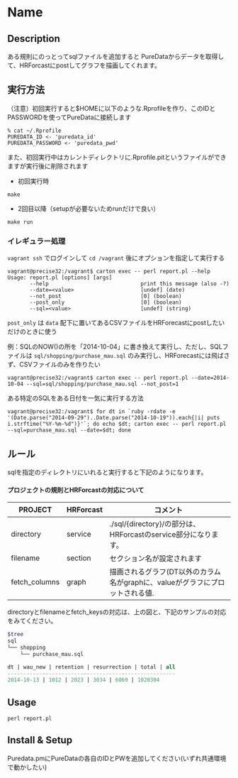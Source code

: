 Name
====

## Description
ある規則にのっとってsqlファイルを追加すると
PureDataからデータを取得して、HRForcastにpostしてグラフを描画してくれます。

## 実行方法

（注意）初回実行すると$HOMEに以下のような.Rprofileを作り、このIDとPASSWORDを使ってPureDataに接続します
```
% cat ~/.Rprofile
PUREDATA_ID <- 'puredata_id'
PUREDATA_PASSWORD <- 'puredata_pwd'
```
また、初回実行中はカレントディレクトリに.Rprofile.pitというファイルができますが実行後に削除されます

* 初回実行時
```
make
```
* 2回目以降（setupが必要ないためrunだけで良い）
```
make run
```

### イレギュラー処理

`vagrant ssh` でログインして `cd /vagrant` 後にオプションを指定して実行する
```
vagrant@precise32:/vagrant$ carton exec -- perl report.pl --help
Usage: report.pl [options] [args]
       --help                             print this message (also -?)
       --date=<value>                     [undef] (date)
       --not_post                         [0] (boolean)
       --post_only                        [0] (boolean)
       --sql=<value>                      [undef] (string)
```
`post_only` は `data` 配下に置いてあるCSVファイルをHRForecastにpostしたいだけのときに使う

例：SQLのNOW()の所を「2014-10-04」に書き換えて実行し、ただし、SQLファイルは `sql/shopping/purchase_mau.sql` のみ実行し、HRForecastには飛ばさず、CSVファイルのみを作りたい
```
vagrant@precise32:/vagrant$ carton exec -- perl report.pl --date=2014-10-04 --sql=sql/shopping/purchase_mau.sql --not_post=1
```

ある特定のSQLをある日付を一気に実行する方法
```
vagrant@precise32:/vagrant$ for dt in `ruby -rdate -e '(Date.parse("2014-09-29")..Date.parse("2014-10-19")).each{|i| puts i.strftime("%Y-%m-%d")}'`; do echo $dt; carton exec -- perl report.pl --sql=purchase_mau.sql --date=$dt; done
```

## ルール
sqlを指定のディレクトリにいれると実行すると下記のようになります。

#### プロジェクトの規則とHRForcastの対応について

PROJECT | HRForcast | コメント |
--- | --- | ---
directory| service | ./sql/{directory}/の部分は、HRForcastのservice部分になります。
filename | section | セクション名が設定されます
fetch_columns | graph | 描画されるグラフ(DT以外のカラム名がgraphに、valueがグラフにプロットされる値.

directoryとfilenameとfetch_keysの対応は、上の図と、下記のサンプルの対応をみてください。

```sh
$tree
sql
└── shopping
    └── purchase_mau.sql
```

```sql
dt | wau_new | retention | resurrection | total | all
-----------------------------------------------------
2014-10-13 | 1012 | 2023 | 3034 | 6069 | 1020304
```

## Usage
```
perl report.pl
```

## Install & Setup
Puredata.pmにPureDataの各自のIDとPWを追加してください(いずれ共通環境で動かしたい)

